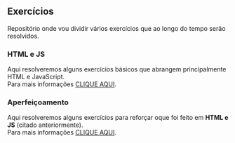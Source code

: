 ## Exercícios
Repositório onde vou dividir vários exercícios que ao longo do tempo serão resolvidos.

### HTML e JS 
Aqui resolveremos alguns exercícios básicos que abrangem principalmente HTML e JavaScript. \
Para mais informações [CLIQUE AQUI](https://github.com/Cartulo/Exercicios/blob/main/HTML%20e%20JS/README.md).

### Aperfeiçoamento
Aqui resolveremos alguns exercícios para reforçar oque foi feito em **HTML e JS** (citado anteriormente). \
Para mais informações [CLIQUE AQUI](https://github.com/Cartulo/Exercicios/tree/main/Aperfeiçoamento).
